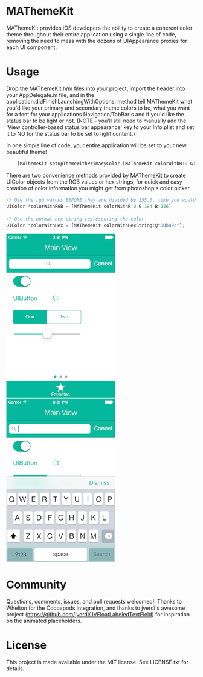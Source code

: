 MAThemeKit
==================

MAThemeKit provides iOS developers the ability to create a coherent color theme throughout their entire application using a single line of code, removing the need to mess with the dozens of UIAppearance proxies for each UI component.


Usage
=====

Drop the MAThemeKit.h/m files into your project, import the header into your AppDelegate.m file, and in the application:didFinishLaunchingWithOptions: method tell MAThemeKit what you'd like your primary and secondary theme colors to be, what you want for a font for your applications Navigation/TabBar's and if you'd like the status bar to be light or not. (NOTE - you'll still need to manually add the 'View controller-based status bar appearance' key to your Info.plist and set it to NO for the status bar to be set to light content.)

In one simple line of code, your entire application will be set to your new beautiful theme!


```js
    [MAThemeKit setupThemeWithPrimaryColor:[MAThemeKit colorWithR:0 G:184 B:156] secondaryColor:[UIColor whiteColor] fontName:@"HelveticaNeue-Light" lightStatusBar:YES];
```

There are two convenience methods provided by MAThemeKit to create UIColor objects from the RGB values or hex strings, for quick and easy creation of color information you might get from photoshop's color picker.

```js
// Use the rgb values BEFORE they are divided by 255.0, like you would see in photoshop's color picker
UIColor *colorWithRGB = [MAThemeKit colorWithR:0 G:184 B:156]

// Use the normal hex string representing the color
UIColor *colorWithHex = [MAThemeKit colorWithHexString:@"00b89c"];
```


![demo](Screenshots/screenshot1.png)
![demo](Screenshots/screenshot2.png)


Community
=====

Questions, comments, issues, and pull requests welcomed!! Thanks to Whelton for the Cocoapods integration, and thanks to jverdi's awesome project (https://github.com/jverdi/JVFloatLabeledTextField) for inspiration on the animated placeholders.

License
=====

This project is made available under the MIT license. See LICENSE.txt for details.
